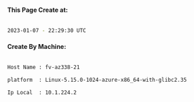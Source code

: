 
   
#### This Page Create at:

```bash

2023-01-07 - 22:29:30 UTC

```

#### Create By Machine:

```bash

Host Name : fv-az338-21

platform  : Linux-5.15.0-1024-azure-x86_64-with-glibc2.35

Ip Local  : 10.1.224.2

```

